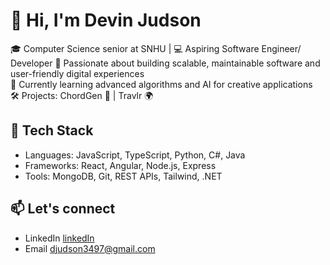 # 👋 Hi, I'm Devin Judson

🎓 Computer Science senior at SNHU | 💻 Aspiring Software Engineer/ Developer
🚀 Passionate about building scalable, maintainable software and user-friendly digital experiences  
🌱 Currently learning advanced algorithms and AI for creative applications  
🛠️ Projects: ChordGen 🎹 | Travlr 🌍

## 🧠 Tech Stack
- Languages: JavaScript, TypeScript, Python, C#, Java  
- Frameworks: React, Angular, Node.js, Express  
- Tools: MongoDB, Git, REST APIs, Tailwind, .NET

## 📫 Let's connect
- LinkedIn [linkedIn](https://linkedin.com/in/devinjudson)
- Email djudson3497@gmail.com
